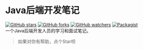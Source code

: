 # Java后端开发笔记
[![GitHub stars](https://img.shields.io/github/stars/nekolr/java-notes.svg?style=flat-square&label=Stars)](https://github.com/nekolr/java-notes) [![GitHub forks](https://img.shields.io/github/forks/nekolr/java-notes.svg?style=flat-square&label=Fork)](https://github.com/nekolr/java-notes) [![GitHub watchers](https://img.shields.io/github/watchers/nekolr/java-notes.svg?style=flat-square&label=Watch)](https://github.com/nekolr/java-notes) [![Packagist](https://img.shields.io/packagist/l/doctrine/orm.svg?style=flat-square)](https://github.com/nekolr/java-notes)  
一个Java后端开发人员的学习和面试笔记。  
> 如果对你有帮助，点个Star呗
